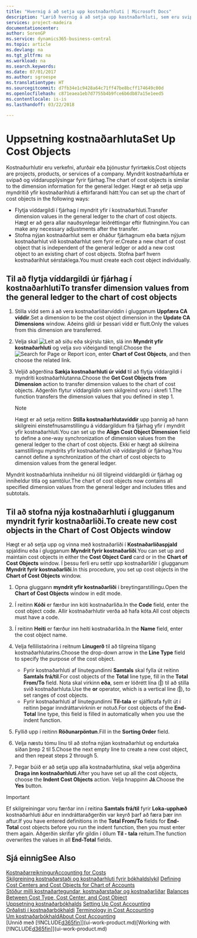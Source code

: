 ```yaml
---
title: "Hvernig á að setja upp kostnaðarhluti | Microsoft Docs"
description: "Lærið hvernig á að setja upp kostnaðarhluti, sem eru svipaðir víddum fyrir fjárhaginn."
services: project-madeira
documentationcenter: 
author: SorenGP
ms.service: dynamics365-business-central
ms.topic: article
ms.devlang: na
ms.tgt_pltfrm: na
ms.workload: na
ms.search.keywords: 
ms.date: 07/01/2017
ms.author: sgroespe
ms.translationtype: HT
ms.sourcegitcommit: d7fb34e1c9428a64c71ff47be8bcff174649c00d
ms.openlocfilehash: c871eaea1eb7d7755b4b9fce6b6db87a15e1eed5
ms.contentlocale: is-is
ms.lasthandoff: 03/22/2018

---
```

# <a name="set-up-cost-objects"></a><span data-ttu-id="f1e36-103">Uppsetning kostnaðarhluta</span><span class="sxs-lookup"><span data-stu-id="f1e36-103">Set Up Cost Objects</span></span>
<span data-ttu-id="f1e36-104">Kostnaðurhlutir eru verkefni, afurðair eða þjónustur fyrirtækis.</span><span class="sxs-lookup"><span data-stu-id="f1e36-104">Cost objects are projects, products, or services of a company.</span></span> <span data-ttu-id="f1e36-105">Myndrit kostnaðarhluta er svipað og víddarupplýsingar fyrir fjárhag.</span><span class="sxs-lookup"><span data-stu-id="f1e36-105">The chart of cost objects is similar to the dimension information for the general ledger.</span></span> <span data-ttu-id="f1e36-106">Hægt er að setja upp myndritið yfir kostnaðaríhluti á eftirfarandi hátt:</span><span class="sxs-lookup"><span data-stu-id="f1e36-106">You can set up the chart of cost objects in the following ways:</span></span>  

* <span data-ttu-id="f1e36-107">Flytja víddargildi í fjárhag í myndrit yfir í kostnaðarhluti.</span><span class="sxs-lookup"><span data-stu-id="f1e36-107">Transfer dimension values in the general ledger to the chart of cost objects.</span></span> <span data-ttu-id="f1e36-108">Hægt er að gera allar nauðsynlegar leiðréttingar eftir flutninginn.</span><span class="sxs-lookup"><span data-stu-id="f1e36-108">You can make any necessary adjustments after the transfer.</span></span>  
* <span data-ttu-id="f1e36-109">Stofna nýjan kostnaðarhlut sem er óháður fjárhagnum eða bæta nýjum kostnaðarhlut við kostnaðarhlut sem fyrir er.</span><span class="sxs-lookup"><span data-stu-id="f1e36-109">Create a new chart of cost object that is independent of the general ledger or add a new cost object to an existing chart of cost objects.</span></span> <span data-ttu-id="f1e36-110">Stofna þarf hvern kostnaðaríhlut sérstaklega.</span><span class="sxs-lookup"><span data-stu-id="f1e36-110">You must create each cost object individually.</span></span>  

## <a name="to-transfer-dimension-values-from-the-general-ledger-to-the-chart-of-cost-objects"></a><span data-ttu-id="f1e36-111">Til að flytja víddargildi úr fjárhag í kostnaðarhluti</span><span class="sxs-lookup"><span data-stu-id="f1e36-111">To transfer dimension values from the general ledger to the chart of cost objects</span></span>  
1.  <span data-ttu-id="f1e36-112">Stilla vídd sem á að vera kostnaðarliðarvíddin í glugganum **Uppfæra CA víddir**.</span><span class="sxs-lookup"><span data-stu-id="f1e36-112">Set a dimension to be the cost object dimension in the **Update CA Dimensions** window.</span></span> <span data-ttu-id="f1e36-113">Aðeins gildi úr þessari vídd er flutt.</span><span class="sxs-lookup"><span data-stu-id="f1e36-113">Only the values from this dimension are transferred.</span></span>  
2.  <span data-ttu-id="f1e36-114">Velja skal ![Leit að síðu eða skýrslu](media/ui-search/search_small.png "Leit að síðu eða skýrslu táknið") tákn, slá inn **Myndrit yfir kostnaðarhluti** og velja svo viðeigandi tengil.</span><span class="sxs-lookup"><span data-stu-id="f1e36-114">Choose the ![Search for Page or Report](media/ui-search/search_small.png "Search for Page or Report icon") icon, enter **Chart of Cost Objects**, and then choose the related link.</span></span>  
3.  <span data-ttu-id="f1e36-115">Veljið aðgerðina **Sækja kostnaðarhluti úr vídd** til að flytja víddargildi í myndriti kostnaðarhlutanna.</span><span class="sxs-lookup"><span data-stu-id="f1e36-115">Choose the **Get Cost Objects from Dimension** action to transfer dimension values to the chart of cost objects.</span></span> <span data-ttu-id="f1e36-116">Aðgerðin flytur víddargildin sem skilgreind voru í skrefi 1.</span><span class="sxs-lookup"><span data-stu-id="f1e36-116">The function transfers the dimension values that you defined in step 1.</span></span>  

    > [!NOTE]  
    >  <span data-ttu-id="f1e36-117">Hægt er að setja reitinn **Stilla kostnaðarhlutavíddir** upp þannig að hann skilgreini einstefnusamstillingu á víddargildum frá fjárhag yfir í myndrit yfir kostnaðarhluti.</span><span class="sxs-lookup"><span data-stu-id="f1e36-117">You can set up the **Align Cost Object Dimension**  field to define a one-way synchronization of dimension values from the general ledger to the chart of cost objects.</span></span> <span data-ttu-id="f1e36-118">Ekki er hægt að skilreina samstillingu myndrits yfir kostnaðarhluti við víddargildi úr fjárhag.</span><span class="sxs-lookup"><span data-stu-id="f1e36-118">You cannot define a synchronization of the chart of cost objects to dimension values from the general ledger.</span></span>  

<span data-ttu-id="f1e36-119">Myndrit kostnaðarhluta inniheldur nú öll tilgreind víddargildi úr fjárhag og inniheldur titla og samtölur.</span><span class="sxs-lookup"><span data-stu-id="f1e36-119">The chart of cost objects now contains all specified dimension values from the general ledger and includes titles and subtotals.</span></span>  

## <a name="to-create-new-cost-objects-in-the-chart-of-cost-objects-window"></a><span data-ttu-id="f1e36-120">Til að stofna nýja kostnaðarhluti í glugganum myndrit fyrir kostnaðarliði.</span><span class="sxs-lookup"><span data-stu-id="f1e36-120">To create new cost objects in the Chart of Cost Objects window</span></span>  
<span data-ttu-id="f1e36-121">Hægt er að setja upp og vinna með kostnaðarliði í **Kostnaðarliðaspjald** spjaldinu eða í glugganum **Myndrit fyrir kostnaðarliði**.</span><span class="sxs-lookup"><span data-stu-id="f1e36-121">You can set up and maintain cost objects in either the **Cost Object Card** card or in the **Chart of Cost Objects** window.</span></span> <span data-ttu-id="f1e36-122">Í þessu ferli eru settir upp kostnaðarliðir í glugganum **Myndrit fyrir kostnaðarliði**.</span><span class="sxs-lookup"><span data-stu-id="f1e36-122">In this procedure, you set up cost objects in the **Chart of Cost Objects** window.</span></span>  

1.  <span data-ttu-id="f1e36-123">Opna gluggann **myndrit yfir kostnaðarliði** í breytingarstillingu.</span><span class="sxs-lookup"><span data-stu-id="f1e36-123">Open the **Chart of Cost Objects** window in edit mode.</span></span>  
2.  <span data-ttu-id="f1e36-124">Í reitinn **Kóði** er færður inn kóti kostnaðarliða.</span><span class="sxs-lookup"><span data-stu-id="f1e36-124">In the **Code** field, enter the cost object code.</span></span> <span data-ttu-id="f1e36-125">Allir kostnaðarhlutir verða að hafa kóta.</span><span class="sxs-lookup"><span data-stu-id="f1e36-125">All cost objects must have a code.</span></span>  
3.  <span data-ttu-id="f1e36-126">Í reitinn **Heiti** er færður inn heiti kostnaðarliða.</span><span class="sxs-lookup"><span data-stu-id="f1e36-126">In the **Name** field, enter the cost object name.</span></span>  
4.  <span data-ttu-id="f1e36-127">Velja fellilistaörina í reitnum **Línugerð** til að tilgreina tilgang kostnaðarhlutarins.</span><span class="sxs-lookup"><span data-stu-id="f1e36-127">Choose the drop-down arrow in the **Line Type** field to specify the purpose of the cost object.</span></span>  

    * <span data-ttu-id="f1e36-128">Fyrir kostnaðarhluti af línutegundinni **Samtals** skal fylla út reitinn **Samtals frá/til**.</span><span class="sxs-lookup"><span data-stu-id="f1e36-128">For cost objects of the **Total** line type, fill in the **Total From/To** field.</span></span> <span data-ttu-id="f1e36-129">Nota skal virkinn **eða**, sem er lóðrétt lína (**&#124;**) til að stilla svið kostnaðarhluta.</span><span class="sxs-lookup"><span data-stu-id="f1e36-129">Use the **or** operator, which is a vertical line (**&#124;**), to set ranges of cost objects.</span></span>  
    * <span data-ttu-id="f1e36-130">Fyrir kostnaðarhluti af línutegundinni **Til-tala** er sjálfkrafa fyllt út í reitinn þegar inndráttarvirknin er notuð.</span><span class="sxs-lookup"><span data-stu-id="f1e36-130">For cost objects of the **End-Total** line type, this field is filled in automatically when you use  the indent function.</span></span>  
5.  <span data-ttu-id="f1e36-131">Fyllið upp í reitinn **Röðunarpöntun**.</span><span class="sxs-lookup"><span data-stu-id="f1e36-131">Fill in the **Sorting Order** field.</span></span>  
6.  <span data-ttu-id="f1e36-132">Velja næstu tómu línu til að stofna nýjan kostnaðarhlut og endurtaka síðan þrep 2 til 5.</span><span class="sxs-lookup"><span data-stu-id="f1e36-132">Chose the next empty line to create a new cost object, and then repeat steps 2 through 5.</span></span>  
7.  <span data-ttu-id="f1e36-133">Þegar búið er að setja upp alla kostnaðarhlutina, skal velja aðgerðina **Draga inn kostnaðarhluti**.</span><span class="sxs-lookup"><span data-stu-id="f1e36-133">After you have set up all the cost objects, choose the **Indent Cost Objects** action.</span></span> <span data-ttu-id="f1e36-134">Velja hnappinn **Já**.</span><span class="sxs-lookup"><span data-stu-id="f1e36-134">Choose the **Yes** button.</span></span>  

> [!IMPORTANT]  
>  <span data-ttu-id="f1e36-135">Ef skilgreiningar voru færðar inn í reitina **Samtals frá/til** fyrir **Loka-upphæð** kostnaðarhluti áður en inndráttaraðgerðin var keyrð þarf að færa þær inn aftur.</span><span class="sxs-lookup"><span data-stu-id="f1e36-135">If you have entered definitions in the **Total From/To** fields for **End-Total** cost objects before you run the indent function, then you must enter them again.</span></span> <span data-ttu-id="f1e36-136">Aðgerðin skrifar yfir gildin í öllum **Til - tala** reitum.</span><span class="sxs-lookup"><span data-stu-id="f1e36-136">The function overwrites the values in all **End-Total** fields.</span></span>  

## <a name="see-also"></a><span data-ttu-id="f1e36-137">Sjá einnig</span><span class="sxs-lookup"><span data-stu-id="f1e36-137">See Also</span></span>  
[<span data-ttu-id="f1e36-138">Kostnaðarreikningur</span><span class="sxs-lookup"><span data-stu-id="f1e36-138">Accounting for Costs</span></span>](finance-manage-cost-accounting.md)  
<span data-ttu-id="f1e36-139">[Skilgreining kostnaðarstaði og kostnaðarhluti fyrir bókhaldslykil](finance-defining-cost-centers-and-cost-objects-for-chart-of-accounts.md) </span><span class="sxs-lookup"><span data-stu-id="f1e36-139">[Defining Cost Centers and Cost Objects for Chart of Accounts](finance-defining-cost-centers-and-cost-objects-for-chart-of-accounts.md) </span></span>  
<span data-ttu-id="f1e36-140">[Stöður milli kostnaðartegundar, kostnaðarstaðar og kostnaðarliðar](finance-balances-between-cost-type-cost-center-and-cost-object.md) </span><span class="sxs-lookup"><span data-stu-id="f1e36-140">[Balances Between Cost Type, Cost Center, and Cost Object](finance-balances-between-cost-type-cost-center-and-cost-object.md) </span></span>  
<span data-ttu-id="f1e36-141">[Uppsetning kostnaðarbókhalds](finance-set-up-cost-accounting.md) </span><span class="sxs-lookup"><span data-stu-id="f1e36-141">[Setting Up Cost Accounting](finance-set-up-cost-accounting.md) </span></span>  
<span data-ttu-id="f1e36-142">[Orðalisti í kostnaðarbókhaldi](finance-terminology-in-cost-accounting.md) </span><span class="sxs-lookup"><span data-stu-id="f1e36-142">[Terminology in Cost Accounting](finance-terminology-in-cost-accounting.md) </span></span>  
[<span data-ttu-id="f1e36-143">Um kostnaðarbókhald</span><span class="sxs-lookup"><span data-stu-id="f1e36-143">About Cost Accounting</span></span>](finance-about-cost-accounting.md)  
<span data-ttu-id="f1e36-144">[Unnið með [!INCLUDE[d365fin](includes/d365fin_md.md)]](ui-work-product.md)</span><span class="sxs-lookup"><span data-stu-id="f1e36-144">[Working with [!INCLUDE[d365fin](includes/d365fin_md.md)]](ui-work-product.md)</span></span>

